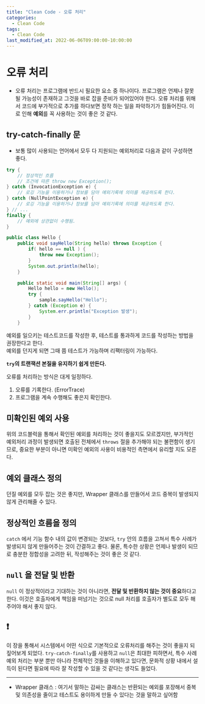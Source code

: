 ```yaml
---
title: "Clean Code - 오류 처리"
categories:
  - Clean Code
tags:
  - Clean Code
last_modified_at: 2022-06-06T09:00:00-10:00:00
---
```


# 오류 처리

- 오류 처리는 프로그램에 반드시 필요한 요소 중 하나이다. 프로그램은 언제나 잘못될 가능성이 존재하고 그것을 바로 잡을 준비가 되어있어야 한다. 오류 처리를 위해서 코드에 부가적으로 추가를 하다보면 정작 하는 일을 파악하기가 힘들어진다. 이로 인해 **예외**를 꼭 사용하는 것이 좋은 것 같다.

## try-catch-finally 문

- 보통 많이 사용되는 언어에서 모두 다 지원되는 예외처리로 다음과 같이 구성하면 좋다.

```java
try {
    // 정상적인 흐름
    // 조건에 따른 throw new Exception();
} catch (InvocationException e) {
    // 로깅 기능을 이용하거나 정보를 담아 예외기록에 의미를 제공하도록 한다.
} catch (NullPointException e) {
    // 로깅 기능을 이용하거나 정보를 담아 예외기록에 의미를 제공하도록 한다.
} // ...
finally {
    // 예외에 상관없이 수행됨.
}
```

```java
public class Hello {
    public void sayHello(String hello) throws Exception {
        if( hello == null ) {
            throw new Exception();
        }
        System.out.println(hello);
    }

    public static void main(String[] args) {
        Hello hello = new Hello();
        try {
            sample.sayHello("Hello");
        } catch (Exception e) {
            System.err.println("Exception 발생");
        }
    }
```

예외를 일으키는 테스트코드를 작성한 후, 테스트를 통과하게 코드를 작성하는 방법을 권장한다고 한다.<br>
예외를 던지게 되면 그때 쯤 테스트가 가능하며 리팩터링이 가능하다. 

**`try`의 트랜잭션 본질을 유지하기 쉽게 만든다.**

오류를 처리하는 방식은 대게 일정하다.

  1. 오류를 기록한다. (ErrorTrace)
  2. 프로그램을 계속 수행해도 좋은지 확인한다.

## 미확인된 예외 사용

위의 코드블럭을 통해서 확인된 예외를 처리하는 것이 좋을지도 모르겠지만, 부가적인 예외처리 과정이 발생되면 호출된 전체에서 `throws` 절을 추가해야 되는 불편함이 생기므로, 중요한 부분이 아니면 미확인 예외의 사용이 비용적인 측면에서 유리할 지도 모른다.

## 예외 클래스 정의

던질 예외를 모두 잡는 것은 좋지만, Wrapper 클래스를 만들어서 코드 중복이 발생되지 않게 관리해줄 수 있다.

## 정상적인 흐름을 정의

`catch` 에서 기능 함수 내의 값이 변경되는 것보다, `try` 안의 흐름을 고쳐서 특수 사례가 발생되지 않게 만들어주는 것이 간결하고 좋다. 물론, 특수한 상황은 언제나 발생이 되므로 충분한 정합성을 고려한 뒤, 작성해주는 것이 좋은 것 같다.

## `null` 을 전달 및 반환

`null` 이 정상적이라고 기대하는 것이 아니라면, **전달 및 반환하지 않는 것이 중요**하다고 한다. 이것은 호출자에게 책임을 떠넘기는 것으로 null 처리를 호출자가 별도로 모두 해주어야 해서 좋지 않다.

## ❗

이 장을 통해서 시스템에서 어떤 식으로 기본적으로 오류처리를 해주는 것이 좋을지 되짚어보게 되었다. `try-catch-finally`를 사용하고 `null`은 최대한 피하면서, 특수 사례 예외 처리는 부분 뿐만 아니라 전체적인 것들을 이해하고 있다면, 문화적 상황 내에서 설득이 된다면 필요에 따라 잘 작성할 수 있을 것 같다는 생각도 들었다.

-----

- Wrapper 클래스 : 여기서 말하는 감싸는 클래스는 반환되는 예외를 포장해서 중복 및 의존성을 줄이고 테스트도 용이하게 만들 수 있다는 것을 말하고 싶어함